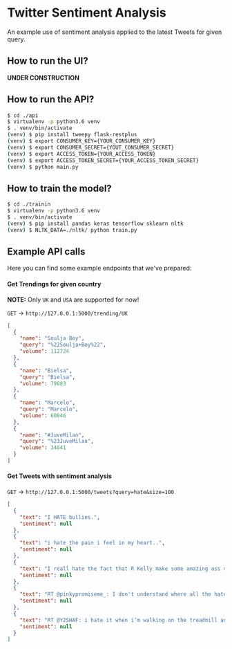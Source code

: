 Twitter Sentiment Analysis
==========================

An example use of sentiment analysis applied to the latest Tweets for given query.

## How to run the UI?

**UNDER CONSTRUCTION**

## How to run the API?

```bash
$ cd ./api
$ virtualenv -p python3.6 venv
$ . venv/bin/activate
(venv) $ pip install tweepy flask-restplus
(venv) $ export CONSUMER_KEY={YOUR_CONSUMER_KEY}
(venv) $ export CONSUMER_SECRET={YOUT_CONSUMER_SECRET}
(venv) $ export ACCESS_TOKEN={YOUR_ACCESS_TOKEN}
(venv) $ export ACCESS_TOKEN_SECRET={YOUR_ACCESS_TOKEN_SECRET}
(venv) $ python main.py
```

## How to train the model?

```bash
$ cd ./trainin
$ virtualenv -p python3.6 venv
$ . venv/bin/activate
(venv) $ pip install pandas keras tensorflow sklearn nltk
(venv) $ NLTK_DATA=./nltk/ python train.py
```

## Example API calls

Here you can find some example endpoints that we've prepared:

#### Get Trendings for given country

**NOTE:** Only `UK` and `USA` are supported for now!

`GET` -> `http://127.0.0.1:5000/trending/UK`

```json
[
  {
    "name": "Soulja Boy",
    "query": "%22Soulja+Boy%22",
    "volume": 112724
  },
  {
    "name": "Bielsa",
    "query": "Bielsa",
    "volume": 79883
  },
  {
    "name": "Marcelo",
    "query": "Marcelo",
    "volume": 60846
  },
  {
    "name": "#JuveMilan",
    "query": "%23JuveMilan",
    "volume": 34641
  }
]
```

#### Get Tweets with sentiment analysis

`GET` -> `http://127.0.0.1:5000/tweets?query=hate&size=100`

```json
[
  {
    "text": "I HATE bullies.",
    "sentiment": null
  },
  {
    "text": "i hate the pain i feel in my heart..",
    "sentiment": null
  },
  {
    "text": "I reall hate the fact that R Kelly make some amazing ass music 🤦🏾‍♂️🤦🏾‍♂️🤦🏾‍♂️",
    "sentiment": null
  },
  {
    "text": "RT @pinkypromiseme_: I don't understand where all the hate for the #GilletteAd is coming from? It's just saying don't be an asshole and tre…",
    "sentiment": null
  },
  {
    "text": "RT @Y2SHAF: i hate it when i’m walking on the treadmill and the person next to me starts running like calm down madam",
    "sentiment": null
  }
]
```
